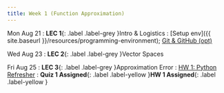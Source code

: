 ```yaml
---
title: Week 1 (Function Approximation)
---
```


Mon Aug 21
: **LEC 1**{: .label .label-grey }Intro & Logistics
    : [Setup env]({{ site.baseurl }}/resources/programming-environment); [Git & GitHub (opt)](https://classroom.github.com/a/nPPPKLMw)

Wed Aug 23
: **LEC 2**{: .label .label-grey }Vector Spaces

Fri Aug 25
: **LEC 3**{: .label .label-grey }Approximation Error
    : [HW 1: Python Refresher](https://classroom.github.com/a/NDXzeqIL)
: **Quiz 1 Assigned**{: .label .label-yellow }**HW 1 Assigned**{: .label .label-yellow }